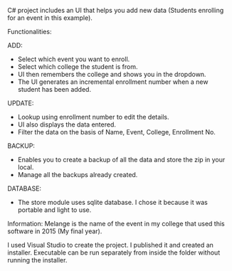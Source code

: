 C# project includes an UI that helps you add new data (Students enrolling for an event in this example).

Functionalities:
 
ADD:

 - Select which event you want to enroll.
 - Select which college the student is from.
 - UI then remembers the college and shows you in the dropdown.
 - The UI generates an incremental enrollment number when a new student has been added.

UPDATE:

 - Lookup using enrollment number to edit the details. 
 - UI also displays the data entered. 
 - Filter the data on the basis of Name, Event, College, Enrollment No.
 
BACKUP: 

 - Enables you to create a backup of all the data and store the zip in your local.
 - Manage all the backups already created. 
 
 DATABASE:
  - The store module uses sqlite database. I chose it because it was portable and light to use.
  

Information:
 Melange is the name of the event in my college that used this software in 2015 (My final year).
 
I used Visual Studio to create the project. I published it and created an installer. Executable can be run separately from inside the folder without running the installer.
 
